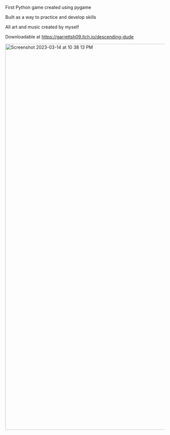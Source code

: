 First Python game created using pygame

Built as a way to practice and develop skills

All art and music created by myself

Downloadable at https://garrettsh09.itch.io/descending-dude

<img width="1218" alt="Screenshot 2023-03-14 at 10 38 13 PM" src="https://user-images.githubusercontent.com/94721928/225191159-122c9bc6-132c-467f-a58a-3a63f6964a63.png">

